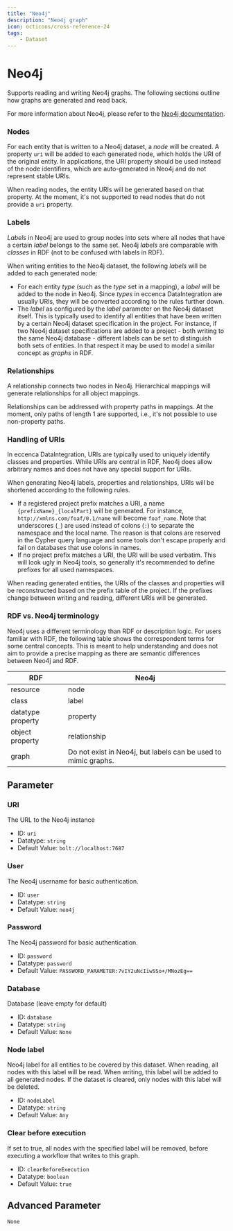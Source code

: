 ```yaml
---
title: "Neo4j"
description: "Neo4j graph"
icon: octicons/cross-reference-24
tags: 
    - Dataset
---
```

# Neo4j
<!-- This file was generated - DO NOT CHANGE IT MANUALLY -->




Supports reading and writing Neo4j graphs. The following sections outline how graphs are generated and read back.

For more information about Neo4j, please refer to the [Neo4j documentation](https://neo4j.com/docs/).

### Nodes

For each entity that is written to a Neo4j dataset, a _node_ will be created.
A property `uri` will be added to each generated node, which holds the URI of the original entity.
In applications, the URI property should be used instead of the node identifiers, which are auto-generated in Neo4j and do not represent stable URIs.

When reading nodes, the entity URIs will be generated based on that property.
At the moment, it's not supported to read nodes that do not provide a `uri` property.

### Labels

_Labels_ in Neo4j are used to group nodes into sets where all nodes that have a certain _label_ belongs to the same set.
Neo4j _labels_ are comparable with _classes_ in RDF (not to be confused with labels in RDF).

When writing entities to the Neo4j dataset, the following _labels_ will be added to each generated node:

- For each entity _type_ (such as the _type_ set in a mapping), a _label_ will be added to the node in Neo4j.
  Since _types_ in eccenca DataIntegration are usually URIs, they will be converted according to the rules further down.
- The _label_ as configured by the _label_ parameter on the Neo4j dataset itself.
  This is typically used to identify all entities that have been written by a certain Neo4j dataset specification in the project.
  For instance, if two Neo4j dataset specifications are added to a project - both writing to the same Neo4j database - different labels can be set to distinguish both sets of entities.
  In that respect it may be used to model a similar concept as _graphs_ in RDF.

### Relationships

A relationship connects two nodes in Neo4j.
Hierarchical mappings will generate relationships for all object mappings.

Relationships can be addressed with property paths in mappings.
At the moment, only paths of length 1 are supported, i.e., it's not possible to use non-property paths.

### Handling of URIs

In eccenca DataIntegration, URIs are typically used to uniquely identify classes and properties.
While URIs are central in RDF, Neo4j does allow arbitrary names and does not have any special support for URIs.

When generating Neo4j labels, properties and relationships, URIs will be shortened according to the following rules.
- If a registered project prefix matches a URI, a name `{prefixName}_{localPart}` will be generated. For instance, `http://xmlns.com/foaf/0.1/name` will become `foaf_name`.
  Note that underscores (`_`) are used instead of colons (`:`) to separate the namespace and the local name.
  The reason is that colons are reserved in the Cypher query language and some tools don't escape properly and fail on databases that use colons in names.
- If no project prefix matches a URI, the URI will be used verbatim. This will look ugly in Neo4j tools, so generally it's recommended to define prefixes for all used namespaces.

When reading generated entities, the URIs of the classes and properties will be reconstructed based on the prefix table of the project. If the prefixes change between writing and reading, different URIs will be generated.

### RDF vs. Neo4j terminology

Neo4j uses a different terminology than RDF or description logic.
For users familiar with RDF, the following table shows the correspondent terms for some central concepts.
This is meant to help understanding and does not aim to provide a precise mapping as there are semantic differences between Neo4j and RDF.

| RDF | Neo4j |
| --- |--- |
| resource     | node |
| class      | label      |
| datatype property      | property      |
| object property      | relationship |
| graph | Do not exist in Neo4j, but labels can be used to mimic graphs.    |


## Parameter

### URI

The URL to the Neo4j instance

- ID: `uri`
- Datatype: `string`
- Default Value: `bolt://localhost:7687`



### User

The Neo4j username for basic authentication.

- ID: `user`
- Datatype: `string`
- Default Value: `neo4j`



### Password

The Neo4j password for basic authentication.

- ID: `password`
- Datatype: `password`
- Default Value: `PASSWORD_PARAMETER:7vIY2uNcIiwSSo+/MNozEg==`



### Database

Database (leave empty for default)

- ID: `database`
- Datatype: `string`
- Default Value: `None`



### Node label

Neo4j label for all entities to be covered by this dataset. When reading, all nodes with this label will be read. When writing, this label will be added to all generated nodes. If the dataset is cleared, only nodes with this label will be deleted.

- ID: `nodeLabel`
- Datatype: `string`
- Default Value: `Any`



### Clear before execution

If set to true, all nodes with the specified label will be removed, before executing a workflow that writes to this graph.

- ID: `clearBeforeExecution`
- Datatype: `boolean`
- Default Value: `true`





## Advanced Parameter

`None`